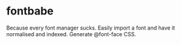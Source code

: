 # fontbabe
Because every font manager sucks. Easily import a font and have it normalised and indexed. Generate @font-face CSS.
